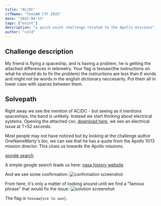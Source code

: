 ```yaml
---
title: "AC/DC"
ctfName: "TexSAW CTF 2025"
date: "2025-04-13"
tags: ["osint"]
description: "a quick osint challenge related to the Apollo missions"
author: "cold"
---
```


## Challenge description

My friend is flying a spaceship, and is having a problem, he is getting the attached differences in telemetry. Your flag is texsaw{the instructions on what he should do to fix the problem} the instructions are less than 6 words and might not be words in the english dictionary neccesarily. Put them all in lower case with spaces between them.

## Solvepath

Right away we see the mention of AC/DC - but seeing as it mentions spaceships, the band is unlikely.
Instead we start thinking about electrical systems. Opening the attached csv, [download here](/api/writeup-assets/texsaw2025/acdc/Telemetry.csv), we see an electrical issue at T=52 seconds.

Most people may not have noticed but by looking at the challenge author OneNameMarty's bio, we can see that he has a quote from the Apollo 11/13 mission director. This clues us towards the Apollo missions.

[google search](https://www.google.com/search?q=apollo+mission+electrical+issue+52+seconds+90+seconds)

A simple google search leads us here:
[nasa history website](https://www.nasa.gov/history/afj/ap12fj/a12-lightningstrike.html)

And we see some confirmation:
![confirmation screenshot](/api/writeup-assets/texsaw2025/acdc/confirmation.png)

From here, it's only a matter of looking around until we find a "famous phrase" that would fix the issue:
![solution screenshot](/api/writeup-assets/texsaw2025/acdc/solss.png)

The flag is `texsaw{sce to aux}`.

